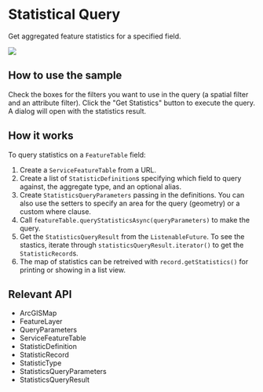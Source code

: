 # Statistical Query

Get aggregated feature statistics for a specified field.

![]("StatisticalQuery.png)

## How to use the sample

Check the boxes for the filters you want to use in the query (a spatial filter and an attribute filter). Click 
the "Get Statistics" button to execute the query. A dialog will open with the statistics result.

## How it works

To query statistics on a `FeatureTable` field:


  1. Create a `ServiceFeatureTable` from a URL.
  2. Create a list of `StatisticDefinition`s specifying which field to query against, the aggregate 
  type, and an optional alias.
  3. Create `StatisticsQueryParameters` passing in the definitions. You can also use the setters to 
  specify an area for the query (geometry) or a custom where clause.
  4. Call `featureTable.queryStatisticsAsync(queryParameters)` to make the query.
  5. Get the `StatisticsQueryResult` from the `ListenableFuture`. To see the stastics, 
  iterate through `statisticsQueryResult.iterator()` to get the `StatisticRecord`s.
  6. The map of statistics can be retreived with `record.getStatistics()` for printing or showing in 
  a list view.


## Relevant API


  * ArcGISMap
  * FeatureLayer
  * QueryParameters
  * ServiceFeatureTable
  * StatisticDefinition
  * StatisticRecord
  * StatisticType
  * StatisticsQueryParameters
  * StatisticsQueryResult

